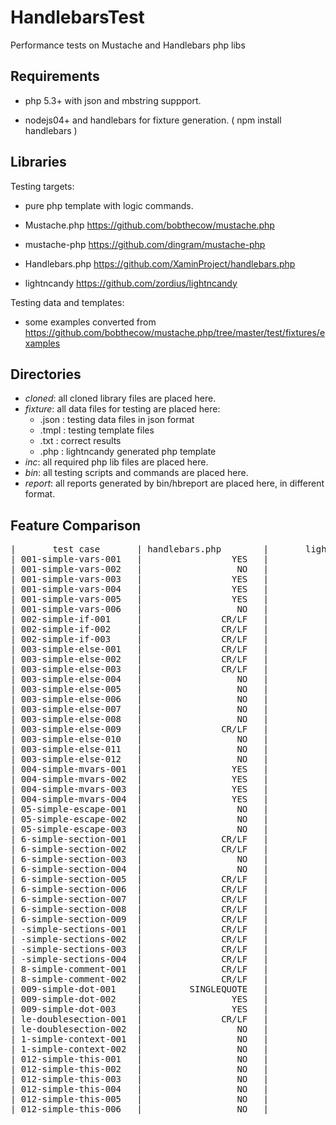 HandlebarsTest
==============

Performance tests on Mustache and Handlebars php libs

Requirements
------------

* php 5.3+ with json and mbstring suppport.

* nodejs04+ and handlebars for fixture generation.
  ( npm install handlebars )

Libraries
---------

Testing targets:

* pure php template with logic commands.

* Mustache.php https://github.com/bobthecow/mustache.php

* mustache-php https://github.com/dingram/mustache-php

* Handlebars.php https://github.com/XaminProject/handlebars.php

* lightncandy https://github.com/zordius/lightncandy

Testing data and templates:

* some examples converted from https://github.com/bobthecow/mustache.php/tree/master/test/fixtures/examples

Directories
-----------

* *cloned*: all cloned library files are placed here.
* *fixture*: all data files for testing are placed here:
   * .json : testing data files in json format
   * .tmpl : testing template files
   * .txt  : correct results
   * .php  : lightncandy generated php template
* *inc*: all required php lib files are placed here.
* *bin*: all testing scripts and commands are placed here.
* *report*: all reports generated by bin/hbreport are placed here, in different format.

Feature Comparison
------------------
<pre>
|       test case       | handlebars.php        |       lightncandy     |       mustache-php    |       mustache.php  |
| 001-simple-vars-001   |                 YES   |                 YES   |                 YES   |                 YES |
| 001-simple-vars-002   |                  NO   |                 YES   |                  NO   |                  NO |
| 001-simple-vars-003   |                 YES   |                 YES   |                 YES   |                 YES |
| 001-simple-vars-004   |                 YES   |                 YES   |                 YES   |                 YES |
| 001-simple-vars-005   |                 YES   |                 YES   |                 YES   |                 YES |
| 001-simple-vars-006   |                  NO   |                 YES   |                  NO   |                  NO |
| 002-simple-if-001     |               CR/LF   |                 YES   |                 YES   |               CR/LF |
| 002-simple-if-002     |               CR/LF   |                 YES   |                 YES   |               CR/LF |
| 002-simple-if-003     |               CR/LF   |                 YES   |                 YES   |               CR/LF |
| 003-simple-else-001   |               CR/LF   |                 YES   |                 YES   |               CR/LF |
| 003-simple-else-002   |               CR/LF   |                 YES   |                 YES   |               CR/LF |
| 003-simple-else-003   |               CR/LF   |                 YES   |                 YES   |               CR/LF |
| 003-simple-else-004   |                  NO   |                 YES   |                  NO   |                  NO |
| 003-simple-else-005   |                  NO   |                 YES   |                  NO   |                  NO |
| 003-simple-else-006   |                  NO   |                 YES   |                  NO   |                  NO |
| 003-simple-else-007   |                  NO   |                 YES   |                  NO   |                  NO |
| 003-simple-else-008   |                  NO   |                 YES   |                  NO   |                  NO |
| 003-simple-else-009   |               CR/LF   |                 YES   |                 YES   |               CR/LF |
| 003-simple-else-010   |                  NO   |                 YES   |                  NO   |                  NO |
| 003-simple-else-011   |                  NO   |                 YES   |                  NO   |                  NO |
| 003-simple-else-012   |                  NO   |                 YES   |                  NO   |                  NO |
| 004-simple-mvars-001  |                 YES   |                 YES   |                 YES   |                 YES |
| 004-simple-mvars-002  |                 YES   |                 YES   |                 YES   |                 YES |
| 004-simple-mvars-003  |                 YES   |                 YES   |                 YES   |                 YES |
| 004-simple-mvars-004  |                 YES   |                 YES   |                 YES   |                 YES |
| 05-simple-escape-001  |                  NO   |                 YES   |                  NO   |                  NO |
| 05-simple-escape-002  |                  NO   |                 YES   |                  NO   |                  NO |
| 05-simple-escape-003  |                  NO   |               QUOTE   |                  NO   |                  NO |
| 6-simple-section-001  |               CR/LF   |                 YES   |                 YES   |               CR/LF |
| 6-simple-section-002  |               CR/LF   |                 YES   |                 YES   |               CR/LF |
| 6-simple-section-003  |                  NO   |                 YES   |                  NO   |                  NO |
| 6-simple-section-004  |                  NO   |                 YES   |                  NO   |                  NO |
| 6-simple-section-005  |               CR/LF   |                 YES   |                 YES   |               CR/LF |
| 6-simple-section-006  |               CR/LF   |                 YES   |                 YES   |               CR/LF |
| 6-simple-section-007  |               CR/LF   |                 YES   |                 YES   |               CR/LF |
| 6-simple-section-008  |               CR/LF   |                 YES   |                 YES   |               CR/LF |
| 6-simple-section-009  |               CR/LF   |                 YES   |                 YES   |               CR/LF |
| -simple-sections-001  |               CR/LF   |                 YES   |                 YES   |               CR/LF |
| -simple-sections-002  |               CR/LF   |                 YES   |                 YES   |               CR/LF |
| -simple-sections-003  |               CR/LF   |                 YES   |                 YES   |               CR/LF |
| -simple-sections-004  |               CR/LF   |                 YES   |                 YES   |               CR/LF |
| 8-simple-comment-001  |               CR/LF   |                 YES   |                 YES   |               CR/LF |
| 8-simple-comment-002  |               CR/LF   |                 YES   |                 YES   |               CR/LF |
| 009-simple-dot-001    |         SINGLEQUOTE   |               QUOTE   |                  NO   |         SINGLEQUOTE |
| 009-simple-dot-002    |                 YES   |                 YES   |                  NO   |                 YES |
| 009-simple-dot-003    |                 YES   |                 YES   |                  NO   |                 YES |
| le-doublesection-001  |               CR/LF   |                 YES   |                 YES   |               CR/LF |
| le-doublesection-002  |                  NO   |                 YES   |                  NO   |                  NO |
| 1-simple-context-001  |                  NO   |                 YES   |                  NO   |                  NO |
| 1-simple-context-002  |                  NO   |                 YES   |                  NO   |                  NO |
| 012-simple-this-001   |                  NO   |                 YES   |                  NO   |                  NO |
| 012-simple-this-002   |                  NO   |                 YES   |                  NO   |                  NO |
| 012-simple-this-003   |                  NO   |                 YES   |                  NO   |                  NO |
| 012-simple-this-004   |                  NO   |                 YES   |                  NO   |                  NO |
| 012-simple-this-005   |                  NO   |                 YES   |                  NO   |                  NO |
| 012-simple-this-006   |                  NO   |                 YES   |                  NO   |                  NO |
</pre>
